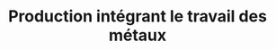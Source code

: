 ---
link: ""
title: "Production intégrant le travail des métaux"
description: ""
publishDate: "2009"
preview: ""
home: ""
summary: "À mesure que les robots deviennent plus populaires pour les travaux qui nécessitaient auparavant des machines CNC, des logiciels destinés à satisfaire le besoin d’accroître le contrôle et l’efficacité voient le jour."
application: ""
industry: ""
article: "CAO/FAO pour robots"
articleImagePath: "/assets/images/success/mpw.jpg"
articleUrl: "https://www.robotmaster.com/assets/data/pdf/MPW_jul2009.pdf"
language: "fr"
---